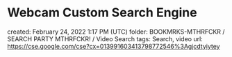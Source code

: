 # Webcam Custom Search Engine

created: February 24, 2022 1:17 PM (UTC)
folder: BOOKMRKS-MTHRFCKR / SEARCH PARTY MTHRFCKR! / Video Search
tags: Search, video
url: https://cse.google.com/cse?cx=013991603413798772546%3Agjcdtyiytey
